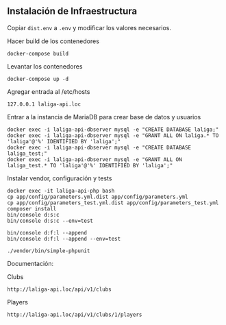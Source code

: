 ## Instalación de Infraestructura

Copiar `dist.env` a `.env` y modificar los valores necesarios.

Hacer build de los contenedores
```
docker-compose build
```

Levantar los contenedores
```
docker-compose up -d
```

Agregar entrada al /etc/hosts
```
127.0.0.1 laliga-api.loc
```

Entrar a la instancia de MariaDB para crear base de datos y usuarios
```
docker exec -i laliga-api-dbserver mysql -e "CREATE DATABASE laliga;"
docker exec -i laliga-api-dbserver mysql -e "GRANT ALL ON laliga.* TO 'laliga'@'%' IDENTIFIED BY 'laliga';"
docker exec -i laliga-api-dbserver mysql -e "CREATE DATABASE laliga_test;"
docker exec -i laliga-api-dbserver mysql -e "GRANT ALL ON laliga_test.* TO 'laliga'@'%' IDENTIFIED BY 'laliga';"
```

Instalar vendor, configuración y tests
```
docker exec -it laliga-api-php bash
cp app/config/parameters.yml.dist app/config/parameters.yml
cp app/config/parameters_test.yml.dist app/config/parameters_test.yml
composer install
bin/console d:s:c
bin/console d:s:c --env=test

bin/console d:f:l --append
bin/console d:f:l --append --env=test

./vendor/bin/simple-phpunit
```

Documentación:
 
Clubs
```
http://laliga-api.loc/api/v1/clubs
```

Players
```
http://laliga-api.loc/api/v1/clubs/1/players
```

